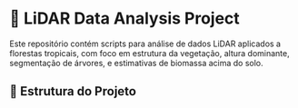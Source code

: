 # 📡 LiDAR Data Analysis Project

Este repositório contém scripts para análise de dados LiDAR aplicados a florestas tropicais, com foco em estrutura da vegetação, altura dominante, segmentação de árvores, e estimativas de biomassa acima do solo.

## 📁 Estrutura do Projeto

